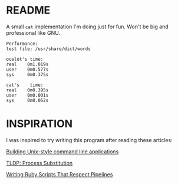 README
======

A small ```cat```  implementation I'm doing just for fun. Won't be big and professional like GNU.

```shell
Performance:
test file: /usr/share/dict/words

ocelot's time:
real	0m1.019s
user	0m0.577s
sys	    0m0.375s

cat's    time:
real	0m0.395s
user	0m0.001s
sys	    0m0.062s
```

INSPIRATION
===========
I was inspired to try writing this program after reading these articles:

[Building Unix-style command line applications](https://practicingruby.com/articles/building-unix-style-command-line-applications)

[TLDP: Process Substitution](http://tldp.org/LDP/abs/html/process-sub.html)

[Writing Ruby Scripts That Respect Pipelines](http://www.jstorimer.com/blogs/workingwithcode/7766125-writing-ruby-scripts-that-respect-pipelines)
